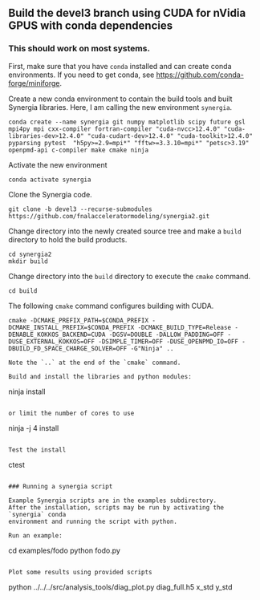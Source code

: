 ## Build the devel3 branch using CUDA for nVidia GPUS with conda dependencies

### This should work on most systems.

First, make sure that you have `conda` installed and can create
conda environments.
If you need to get conda, see https://github.com/conda-forge/miniforge.

Create a new conda environment to contain the build tools and built Synergia
libraries. Here, I am calling the new environment `synergia`.

```
conda create --name synergia git numpy matplotlib scipy future gsl mpi4py mpi cxx-compiler fortran-compiler "cuda-nvcc>12.4.0" "cuda-libraries-dev>12.4.0" "cuda-cudart-dev>12.4.0" "cuda-toolkit>12.4.0" pyparsing pytest  "h5py>=2.9=mpi*" "fftw>=3.3.10=mpi*" "petsc>3.19" openpmd-api c-compiler make cmake ninja
```

Activate the new environment

```
conda activate synergia
```

Clone the Synergia code.

```
git clone -b devel3 --recurse-submodules https://github.com/fnalacceleratormodeling/synergia2.git
```

Change directory into the newly created source tree and make a `build` directory
to hold the build products.

```
cd synergia2
mkdir build
```

Change directory into the `build` directory to execute the `cmake` command.

```
cd build
```

The following `cmake` command configures building with CUDA.

```
cmake -DCMAKE_PREFIX_PATH=$CONDA_PREFIX -DCMAKE_INSTALL_PREFIX=$CONDA_PREFIX -DCMAKE_BUILD_TYPE=Release -DENABLE_KOKKOS_BACKEND=CUDA -DGSV=DOUBLE -DALLOW_PADDING=OFF -DUSE_EXTERNAL_KOKKOS=OFF -DSIMPLE_TIMER=OFF -DUSE_OPENPMD_IO=OFF -DBUILD_FD_SPACE_CHARGE_SOLVER=OFF -G"Ninja" ..
```

```
Note the `..` at the end of the `cmake` command.

Build and install the libraries and python modules:

```
ninja install
```

or limit the number of cores to use

```
ninja -j 4 install
```

Test the install

```
ctest
```

### Running a synergia script

Example Synergia scripts are in the examples subdirectory.
After the installation, scripts may be run by activating the `synergia` conda
environment and running the script with python.

Run an example:

```
cd examples/fodo
python fodo.py
```

Plot some results using provided scripts

```
python ../../../src/analysis_tools/diag_plot.py diag_full.h5 x_std y_std
```
